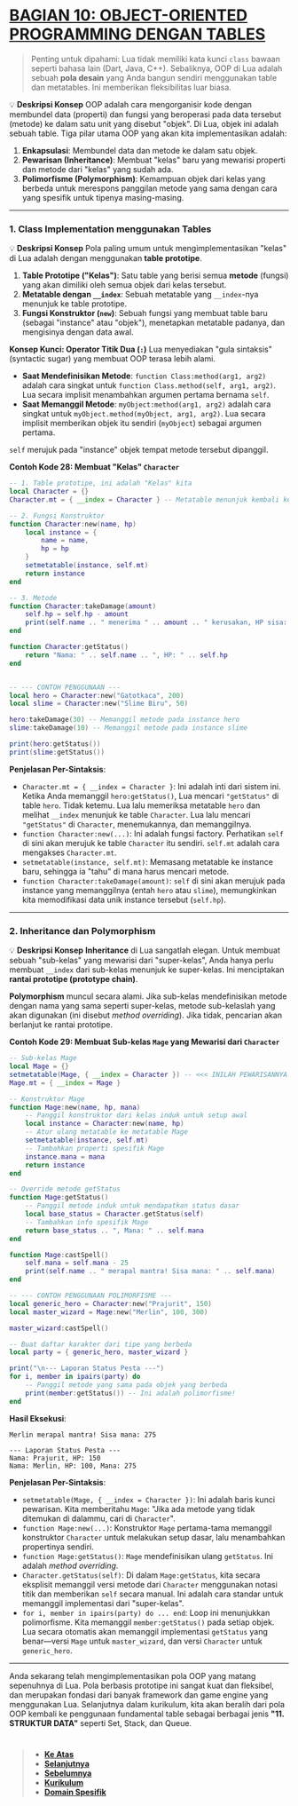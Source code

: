 # **[BAGIAN 10: OBJECT-ORIENTED PROGRAMMING DENGAN TABLES][0]**

> Penting untuk dipahami: Lua tidak memiliki kata kunci `class` bawaan seperti bahasa lain (Dart, Java, C++). Sebaliknya, OOP di Lua adalah sebuah **pola desain** yang Anda bangun sendiri menggunakan table dan metatables. Ini memberikan fleksibilitas luar biasa.

💡 **Deskripsi Konsep**
OOP adalah cara mengorganisir kode dengan membundel data (properti) dan fungsi yang beroperasi pada data tersebut (metode) ke dalam satu unit yang disebut "objek". Di Lua, objek ini adalah sebuah table. Tiga pilar utama OOP yang akan kita implementasikan adalah:

1.  **Enkapsulasi**: Membundel data dan metode ke dalam satu objek.
2.  **Pewarisan (Inheritance)**: Membuat "kelas" baru yang mewarisi properti dan metode dari "kelas" yang sudah ada.
3.  **Polimorfisme (Polymorphism)**: Kemampuan objek dari kelas yang berbeda untuk merespons panggilan metode yang sama dengan cara yang spesifik untuk tipenya masing-masing.

---

### **1. Class Implementation menggunakan Tables**

💡 **Deskripsi Konsep**
Pola paling umum untuk mengimplementasikan "kelas" di Lua adalah dengan menggunakan **table prototipe**.

1.  **Table Prototipe ("Kelas")**: Satu table yang berisi semua **metode** (fungsi) yang akan dimiliki oleh semua objek dari kelas tersebut.
2.  **Metatable dengan `__index`**: Sebuah metatable yang `__index`-nya menunjuk ke table prototipe.
3.  **Fungsi Konstruktor (`new`)**: Sebuah fungsi yang membuat table baru (sebagai "instance" atau "objek"), menetapkan metatable padanya, dan mengisinya dengan data awal.

**Konsep Kunci: Operator Titik Dua (`:`)**
Lua menyediakan "gula sintaksis" (syntactic sugar) yang membuat OOP terasa lebih alami.

- **Saat Mendefinisikan Metode**: `function Class:method(arg1, arg2)` adalah cara singkat untuk `function Class.method(self, arg1, arg2)`. Lua secara implisit menambahkan argumen pertama bernama `self`.
- **Saat Memanggil Metode**: `myObject:method(arg1, arg2)` adalah cara singkat untuk `myObject.method(myObject, arg1, arg2)`. Lua secara implisit memberikan objek itu sendiri (`myObject`) sebagai argumen pertama.

`self` merujuk pada "instance" objek tempat metode tersebut dipanggil.

**Contoh Kode 28: Membuat "Kelas" `Character`**

```lua
-- 1. Table prototipe, ini adalah "Kelas" kita
local Character = {}
Character.mt = { __index = Character } -- Metatable menunjuk kembali ke kelas

-- 2. Fungsi Konstruktor
function Character:new(name, hp)
    local instance = {
        name = name,
        hp = hp
    }
    setmetatable(instance, self.mt)
    return instance
end

-- 3. Metode
function Character:takeDamage(amount)
    self.hp = self.hp - amount
    print(self.name .. " menerima " .. amount .. " kerusakan, HP sisa: " .. self.hp)
end

function Character:getStatus()
    return "Nama: " .. self.name .. ", HP: " .. self.hp
end


-- --- CONTOH PENGGUNAAN ---
local hero = Character:new("Gatotkaca", 200)
local slime = Character:new("Slime Biru", 50)

hero:takeDamage(30) -- Memanggil metode pada instance hero
slime:takeDamage(10) -- Memanggil metode pada instance slime

print(hero:getStatus())
print(slime:getStatus())
```

**Penjelasan Per-Sintaksis**:

- `Character.mt = { __index = Character }`: Ini adalah inti dari sistem ini. Ketika Anda memanggil `hero:getStatus()`, Lua mencari `"getStatus"` di table `hero`. Tidak ketemu. Lua lalu memeriksa metatable `hero` dan melihat `__index` menunjuk ke table `Character`. Lua lalu mencari `"getStatus"` di `Character`, menemukannya, dan memanggilnya.
- `function Character:new(...)`: Ini adalah fungsi factory. Perhatikan `self` di sini akan merujuk ke table `Character` itu sendiri. `self.mt` adalah cara mengakses `Character.mt`.
- `setmetatable(instance, self.mt)`: Memasang metatable ke instance baru, sehingga ia "tahu" di mana harus mencari metode.
- `function Character:takeDamage(amount)`: `self` di sini akan merujuk pada instance yang memanggilnya (entah `hero` atau `slime`), memungkinkan kita memodifikasi data unik instance tersebut (`self.hp`).

---

### **2. Inheritance dan Polymorphism**

💡 **Deskripsi Konsep**
**Inheritance** di Lua sangatlah elegan. Untuk membuat sebuah "sub-kelas" yang mewarisi dari "super-kelas", Anda hanya perlu membuat `__index` dari sub-kelas menunjuk ke super-kelas. Ini menciptakan **rantai prototipe (prototype chain)**.

**Polymorphism** muncul secara alami. Jika sub-kelas mendefinisikan metode dengan nama yang sama seperti super-kelas, metode sub-kelaslah yang akan digunakan (ini disebut _method overriding_). Jika tidak, pencarian akan berlanjut ke rantai prototipe.

**Contoh Kode 29: Membuat Sub-kelas `Mage` yang Mewarisi dari `Character`**

```lua
-- Sub-kelas Mage
local Mage = {}
setmetatable(Mage, { __index = Character }) -- <<< INILAH PEWARISANNYA!
Mage.mt = { __index = Mage }

-- Konstruktor Mage
function Mage:new(name, hp, mana)
    -- Panggil konstruktor dari kelas induk untuk setup awal
    local instance = Character:new(name, hp)
    -- Atur ulang metatable ke metatable Mage
    setmetatable(instance, self.mt)
    -- Tambahkan properti spesifik Mage
    instance.mana = mana
    return instance
end

-- Override metode getStatus
function Mage:getStatus()
    -- Panggil metode induk untuk mendapatkan status dasar
    local base_status = Character.getStatus(self)
    -- Tambahkan info spesifik Mage
    return base_status .. ", Mana: " .. self.mana
end

function Mage:castSpell()
    self.mana = self.mana - 25
    print(self.name .. " merapal mantra! Sisa mana: " .. self.mana)
end

-- --- CONTOH PENGGUNAAN POLIMORFISME ---
local generic_hero = Character:new("Prajurit", 150)
local master_wizard = Mage:new("Merlin", 100, 300)

master_wizard:castSpell()

-- Buat daftar karakter dari tipe yang berbeda
local party = { generic_hero, master_wizard }

print("\n--- Laporan Status Pesta ---")
for i, member in ipairs(party) do
    -- Panggil metode yang sama pada objek yang berbeda
    print(member:getStatus()) -- Ini adalah polimorfisme!
end
```

**Hasil Eksekusi**:

```
Merlin merapal mantra! Sisa mana: 275

--- Laporan Status Pesta ---
Nama: Prajurit, HP: 150
Nama: Merlin, HP: 100, Mana: 275
```

**Penjelasan Per-Sintaksis**:

- `setmetatable(Mage, { __index = Character })`: Ini adalah baris kunci pewarisan. Kita memberitahu `Mage`: "Jika ada metode yang tidak ditemukan di dalammu, cari di `Character`".
- `function Mage:new(...)`: Konstruktor `Mage` pertama-tama memanggil konstruktor `Character` untuk melakukan setup dasar, lalu menambahkan propertinya sendiri.
- `function Mage:getStatus()`: `Mage` mendefinisikan ulang `getStatus`. Ini adalah _method overriding_.
- `Character.getStatus(self)`: Di dalam `Mage:getStatus`, kita secara eksplisit memanggil versi metode dari `Character` menggunakan notasi titik dan memberikan `self` secara manual. Ini adalah cara standar untuk memanggil implementasi dari "super-kelas".
- `for i, member in ipairs(party) do ... end`: Loop ini menunjukkan polimorfisme. Kita memanggil `member:getStatus()` pada setiap objek. Lua secara otomatis akan memanggil implementasi `getStatus` yang benar—versi `Mage` untuk `master_wizard`, dan versi `Character` untuk `generic_hero`.

---

Anda sekarang telah mengimplementasikan pola OOP yang matang sepenuhnya di Lua. Pola berbasis prototipe ini sangat kuat dan fleksibel, dan merupakan fondasi dari banyak framework dan game engine yang menggunakan Lua. Selanjutnya dalam kurikulum, kita akan beralih dari pola OOP kembali ke penggunaan fundamental table sebagai berbagai jenis **"11. STRUKTUR DATA"** seperti Set, Stack, dan Queue.

#

> - **[Ke Atas](#)**
> - **[Selanjutnya][selanjutnya]**
> - **[Sebelumnya][sebelumnya]**
> - **[Kurikulum][kurikulum]**
> - **[Domain Spesifik][domain]**

[domain]: ../../../../../../README.md
[kurikulum]: ../../../../README.md
[sebelumnya]: ../bagian-9/README.md
[selanjutnya]: ../bagian-11/README.md

<!----------------------------------------------------->

[0]: ../README.md
[1]: ../
[2]: ../
[3]: ../
[4]: ../
[5]: ../
[6]: ../
[7]: ../
[8]: ../
[9]: ../
[10]: ../
[11]: ../
[12]: ../
[13]: ../
[14]: ../
[15]: ../
[16]: ../
[17]: ../
[18]: ../
